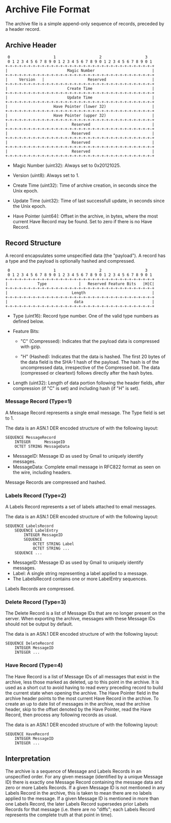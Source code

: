 Archive File Format
===================

The archive file is a simple append-only sequence of records, preceded
by a header record.

Archive Header
--------------

     0                   1                   2                   3
     0 1 2 3 4 5 6 7 8 9 0 1 2 3 4 5 6 7 8 9 0 1 2 3 4 5 6 7 8 9 0 1
    +-+-+-+-+-+-+-+-+-+-+-+-+-+-+-+-+-+-+-+-+-+-+-+-+-+-+-+-+-+-+-+-+
    |                          Magic Number                         |
    +-+-+-+-+-+-+-+-+-+-+-+-+-+-+-+-+-+-+-+-+-+-+-+-+-+-+-+-+-+-+-+-+
    |     Version   |                   Reserved                    |
    +-+-+-+-+-+-+-+-+-+-+-+-+-+-+-+-+-+-+-+-+-+-+-+-+-+-+-+-+-+-+-+-+
    |                          Create Time                          |
    +-+-+-+-+-+-+-+-+-+-+-+-+-+-+-+-+-+-+-+-+-+-+-+-+-+-+-+-+-+-+-+-+
    |                          Update Time                          |
    +-+-+-+-+-+-+-+-+-+-+-+-+-+-+-+-+-+-+-+-+-+-+-+-+-+-+-+-+-+-+-+-+
    |                    Have Pointer (lower 32)                    |
    +-+-+-+-+-+-+-+-+-+-+-+-+-+-+-+-+-+-+-+-+-+-+-+-+-+-+-+-+-+-+-+-+
    |                    Have Pointer (upper 32)                    |
    +-+-+-+-+-+-+-+-+-+-+-+-+-+-+-+-+-+-+-+-+-+-+-+-+-+-+-+-+-+-+-+-+
    |                            Reserved                           |
    +-+-+-+-+-+-+-+-+-+-+-+-+-+-+-+-+-+-+-+-+-+-+-+-+-+-+-+-+-+-+-+-+
    |                            Reserved                           |
    +-+-+-+-+-+-+-+-+-+-+-+-+-+-+-+-+-+-+-+-+-+-+-+-+-+-+-+-+-+-+-+-+
    |                            Reserved                           |
    +-+-+-+-+-+-+-+-+-+-+-+-+-+-+-+-+-+-+-+-+-+-+-+-+-+-+-+-+-+-+-+-+
    |                            Reserved                           |
    +-+-+-+-+-+-+-+-+-+-+-+-+-+-+-+-+-+-+-+-+-+-+-+-+-+-+-+-+-+-+-+-+

 - Magic Number (uint32): Always set to 0x20121025.

 - Version (uint8): Always set to 1.

 - Create Time (uint32): Time of archive creation, in seconds since the
   Unix epoch.

 - Update Time (uint32): Time of last successfull update, in seconds
   since the Unix epoch.

 - Have Pointer (uint64(: Offset in the archive, in bytes, where the
   most current Have Record may be found. Set to zero if there is no
   Have Record.

Record Structure
----------------

A record encapsulates some unspecified data (the "payload"). A record
has a type and the payload is optionally hashed and compressed.

     0                   1                   2                   3
     0 1 2 3 4 5 6 7 8 9 0 1 2 3 4 5 6 7 8 9 0 1 2 3 4 5 6 7 8 9 0 1
    +-+-+-+-+-+-+-+-+-+-+-+-+-+-+-+-+-+-+-+-+-+-+-+-+-+-+-+-+-+-+-+-+
    |             Type              |   Reserved Feature Bits   |H|C|
    +-+-+-+-+-+-+-+-+-+-+-+-+-+-+-+-+-+-+-+-+-+-+-+-+-+-+-+-+-+-+-+-+
    |                            Length                             |
    +-+-+-+-+-+-+-+-+-+-+-+-+-+-+-+-+-+-+-+-+-+-+-+-+-+-+-+-+-+-+-+-+
    |                             data                              |
    +-+-+-+-+-+-+-+-+-+-+-+-+-+-+-+-+-+-+-+-+-+-+-+-+-+-+-+-+-+-+-+-+

 - Type (uint16): Record type number. One of the valid type numbers as
   defined below.

 - Feature Bits:

   - "C" (Compressed): Indicates that the payload data is compressed
     with gzip.

   - "H" (Hashed): Indicates that the data is hashed. The first 20 bytes
     of the data field is the SHA-1 hash of the payload. The hash is of
     the uncompressed data, irrespective of the Compressed bit. The data
     (compressed or cleartext) follows directly after the hash bytes.

 - Length (uint32): Length of data portion following the header fields,
   after compression (if "C" is set) and including hash (if "H" is set).

### Message Record (Type=1)

A Message Record represents a single email message. The Type field is
set to 1.

The data is an ASN.1 DER encoded structure of with the following layout:

    SEQUENCE MessageRecord
        INTEGER      MessageID
        OCTET STRING MessageData

 - MessageID: Message ID as used by Gmail to uniquely identify messages.
 - MessageData: Complete email message in RFC822 format as seen on the
   wire, including headers.

Message Records are compressed and hashed.

### Labels Record (Type=2)

A Labels Record represents a set of labels attached to email messages.

The data is an ASN.1 DER encoded structure of with the following layout:

    SEQUENCE LabelsRecord
        SEQUENCE LabelEntry
            INTEGER MessageID
            SEQUENCE
                OCTET STRING Label
                OCTET STRING ...
        SEQUENCE ...

 - MessageID: Message ID as used by Gmail to uniquely identify messages.
 - Label: A single string representing a label applied to a message.
 - The LabelsRecord contains one or more LabelEntry sequences.

Labels Records are compressed.

### Delete Record (Type=3)

The Delete Record is a list of Message IDs that are no longer present on
the server. When exporting the archive, messages with these Message IDs
should not be output by default.

The data is an ASN.1 DER encoded structure of with the following layout:

    SEQUENCE DeleteRecord
        INTEGER MessageID
        INTEGER ...

### Have Record (Type=4)

The Have Record is a list of Message IDs of all messages that exist in
the archive, less those marked as deleted, up to this point in the
archive.  It is used as a short cut to avoid having to read every
preceding record to build the current state when opening the archive.
The Have Pointer field in the archive header points to the most current
Have Record in the archive. To create an up to date list of messages in
the archive, read the archive header, skip to the offset denoted by the
Have Pointer, read the Have Record, then process any following records
as usual.

The data is an ASN.1 DER encoded structure of with the following layout:

    SEQUENCE HaveRecord
        INTEGER MessageID
        INTEGER ...

Interpretation
--------------

The archive is a sequence of Message and Labels Records in an
unspecified order. For any given message (identified by a unique Message
ID) there is exactly one Message Record containing the message data and
zero or more Labels Records. If a given Message ID is not mentioned in
any Labels Record in the archive, this is taken to mean there are no
labels applied to the message. If a given Message ID is mentioned in
more than one Labels Record, the later Labels Record supersedes prior
Labels Records for that message (i.e. there are no "diffs"; each Labels
Record represents the complete truth at that point in time).

